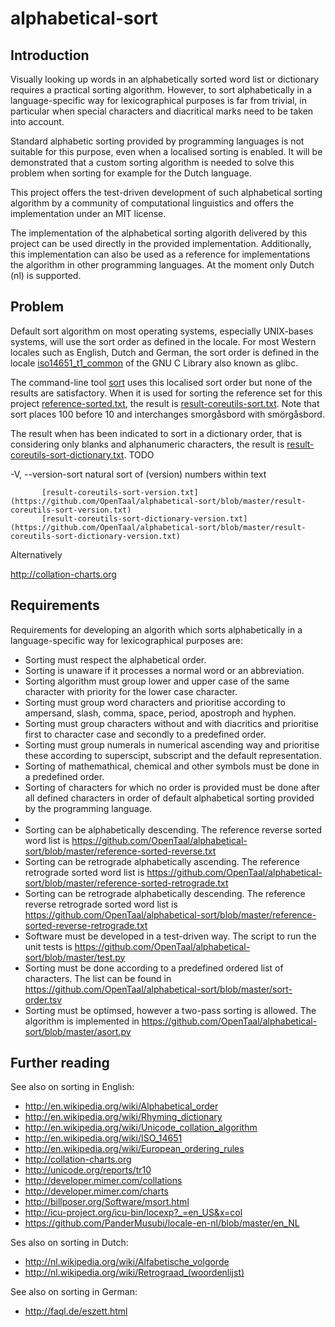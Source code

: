 # alphabetical-sort

## Introduction

Visually looking up words in an alphabetically sorted word list or dictionary
requires a practical sorting algorithm. However, to sort alphabetically in a
language-specific way for lexicographical purposes is far from trivial,
in particular when special characters and diacritical marks need to be taken
into account.

Standard alphabetic sorting provided by programming languages is not suitable
for this purpose, even when a localised sorting is enabled. It will be
demonstrated that a custom sorting algorithm is needed to solve this problem
when sorting for example for the Dutch language.

This project offers the test-driven development of such alphabetical sorting
algorithm by a community of computational linguistics and offers the
implementation under an MIT license.

The implementation of the alphabetical sorting algorith delivered by this
project can be used directly in the provided implementation. Additionally, this
implementation can also be used as a reference for implementations the algorithm
in other programming languages. At the moment only Dutch (nl) is supported.

## Problem
Default sort algorithm on most operating systems, especially UNIX-bases systems,
will use the sort order as defined in the locale. For most Western locales such
as English, Dutch and German, the sort order is defined in the locale
[iso14651_t1_common](http://sourceware.org/git/?p=glibc.git;a=blob;f=localedata/locales/iso14651_t1_common;hb=HEAD) of the GNU C Library also known as glibc.

The command-line tool [sort](http://en.wikipedia.org/wiki/Sort_%28Unix%29) uses this localised sort order but none of the results are satisfactory. When it is used for sorting the reference set for this project [reference-sorted.txt](https://github.com/OpenTaal/alphabetical-sort/blob/master/reference-sorted.txt), the result is [result-coreutils-sort.txt](https://github.com/OpenTaal/alphabetical-sort/blob/master/result-coreutils-sort.txt). Note that sort places 100 before 10 and interchanges smorgåsbord with smörgåsbord.


The result when has been indicated to sort in a dictionary order, that is considering only blanks and alphanumeric characters, the result is [result-coreutils-sort-dictionary.txt](https://github.com/OpenTaal/alphabetical-sort/blob/master/result-coreutils-sort-dictionary.txt). TODO

-V, --version-sort
           natural sort of (version) numbers within text


           [result-coreutils-sort-version.txt](https://github.com/OpenTaal/alphabetical-sort/blob/master/result-coreutils-sort-version.txt)
           [result-coreutils-sort-dictionary-version.txt](https://github.com/OpenTaal/alphabetical-sort/blob/master/result-coreutils-sort-dictionary-version.txt)


Alternatively

http://collation-charts.org

## Requirements

Requirements for developing an algorith which sorts alphabetically in a
language-specific way for lexicographical purposes are:
* Sorting must respect the alphabetical order.
* Sorting is unaware if it processes a normal word or an abbreviation.
* Sorting algorithm must group lower and upper case of the same character with
  priority for the lower case character.
* Sorting must group word characters and prioritise according to
  ampersand, slash, comma, space, period, apostroph and hyphen.
* Sorting must group characters without and with diacritics and
  prioritise first to character case and secondly to a predefined order.
* Sorting must group numerals in numerical ascending way and
  prioritise these according to superscipt, subscript and the default
  representation.
* Sorting of mathemathical, chemical and other symbols must be done in a
  predefined order.
* Sorting of characters for which no order is provided must be done after all
  defined characters in order of default alphabetical sorting provided by the
  programming language.
*
* Sorting can be alphabetically descending. The reference reverse sorted word
  list is
  https://github.com/OpenTaal/alphabetical-sort/blob/master/reference-sorted-reverse.txt
* Sorting can be retrograde alphabetically ascending. The reference retrograde
  sorted word list is
  https://github.com/OpenTaal/alphabetical-sort/blob/master/reference-sorted-retrograde.txt
* Sorting can be retrograde alphabetically descending. The reference reverse
  retrograde sorted word list is
  https://github.com/OpenTaal/alphabetical-sort/blob/master/reference-sorted-reverse-retrograde.txt
* Software must be developed in a test-driven way. The script to run the unit
  tests is https://github.com/OpenTaal/alphabetical-sort/blob/master/test.py
* Sorting must be done according to a predefined ordered list of characters. The
  list can be found in
  https://github.com/OpenTaal/alphabetical-sort/blob/master/sort-order.tsv
* Sorting must be optimsed, however a two-pass sorting is allowed. The algorithm
  is implemented in
  https://github.com/OpenTaal/alphabetical-sort/blob/master/asort.py

## Further reading

See also on sorting in English:
* http://en.wikipedia.org/wiki/Alphabetical_order
* http://en.wikipedia.org/wiki/Rhyming_dictionary
* http://en.wikipedia.org/wiki/Unicode_collation_algorithm
* http://en.wikipedia.org/wiki/ISO_14651
* http://en.wikipedia.org/wiki/European_ordering_rules
* http://collation-charts.org
* http://unicode.org/reports/tr10
* http://developer.mimer.com/collations
* http://developer.mimer.com/charts
* http://billposer.org/Software/msort.html
* http://icu-project.org/icu-bin/locexp?_=en_US&x=col
* https://github.com/PanderMusubi/locale-en-nl/blob/master/en_NL

Ses also on sorting in Dutch:
* http://nl.wikipedia.org/wiki/Alfabetische_volgorde
* http://nl.wikipedia.org/wiki/Retrograad_(woordenlijst)

See also on sorting in German:
* http://faql.de/eszett.html
